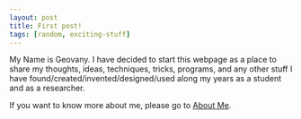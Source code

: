 ```yaml
---
layout: post
title: First post!
tags: [random, exciting-stuff]
---
```


My Name is Geovany. I have decided to start this webpage as a place to share my thoughts, ideas, techniques, tricks, programs, and any other stuff I have found/created/invented/designed/used along my years as a student and as a researcher.

If you want to know more about me, please go to [About Me](http://geoabi.com/aboutme/).
